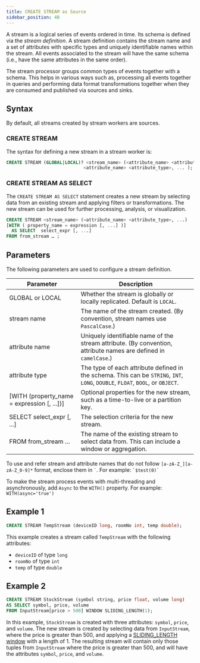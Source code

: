 ```yaml
---
title: CREATE STREAM as Source
sidebar_position: 40
---
```


A stream is a logical series of events ordered in time. Its schema is defined via the _stream definition_. A stream definition contains the stream name and a set of attributes with specific types and uniquely identifiable names within the stream. All events associated to the stream will have the same schema (i.e., have the same attributes in the same order).

The stream processor groups common types of events together with a schema. This helps in various ways such as, processing all events together in queries and performing data format transformations together when they are consumed and published via sources and sinks.

## Syntax

By default, all streams created by stream workers are sources.

### CREATE STREAM

The syntax for defining a new stream in a stream worker is:

```sql
CREATE STREAM (GLOBAL|LOCAL)? <stream_name> (<attribute_name> <attribute_type>,
                             <attribute_name> <attribute_type>, ... );
```

### CREATE STREAM AS SELECT

The `CREATE STREAM AS SELECT` statement creates a new stream by selecting data from an existing stream and applying filters or transformations. The new stream can be used for further processing, analysis, or visualization.

```sql
CREATE STREAM <stream_name> (<attribute_name> <attribute_type>, ...)
[WITH ( property_name = expression [, ...] )]
  AS SELECT  select_expr [, ...]
FROM from_stream … ;
```

## Parameters

The following parameters are used to configure a stream definition.

| Parameter     | Description |
| ------------- |-------------|
 GLOBAL or LOCAL      | Whether the stream is globally or locally replicated. Default is `LOCAL`. |
| stream name      | The name of the stream created. (By convention, stream names use `PascalCase`.) |
| attribute name   | Uniquely identifiable name of the stream attribute. (By convention, attribute names are defined in `camelCase`.)|     |
| attribute type   | The type of each attribute defined in the schema. This can be `STRING`, `INT`, `LONG`, `DOUBLE`, `FLOAT`, `BOOL`, or `OBJECT`.     |
| [WITH (property_name = expression [, ...])] | Optional properties for the new stream, such as a time-to-live or a partition key. |
| SELECT select_expr [, ...] | The selection criteria for the new stream. |
| FROM from_stream … | The name of the existing stream to select data from. This can include a window or aggregation. |

To use and refer stream and attribute names that do not follow `[a-zA-Z_][a-zA-Z_0-9]*` format, enclose them in ``` ` ```. For example: ``` `$test(0)` ```

To make the stream process events with multi-threading and asynchronously, add `Async` to the `WITH()` property. For example: `WITH(async='true')`

## Example 1

```sql
CREATE STREAM TempStream (deviceID long, roomNo int, temp double);
```

This example creates a stream called `TempStream` with the following attributes:

- `deviceID` of type `long`
- `roomNo` of type `int`
- `temp` of type `double`

## Example 2

```sql
CREATE STREAM StockStream (symbol string, price float, volume long)
AS SELECT symbol, price, volume
FROM InputStream[price > 500] WINDOW SLIDING_LENGTH(1);
```

In this example, `StockStream` is created with three attributes: `symbol`, `price`, and `volume`. The new stream is created by selecting data from `InputStream`, where the price is greater than 500, and applying a [SLIDING_LENGTH window](../windows/window-types/sliding-length) with a length of 1. The resulting stream will contain only those tuples from `InputStream` where the price is greater than 500, and will have the attributes `symbol`, `price`, and `volume`.
